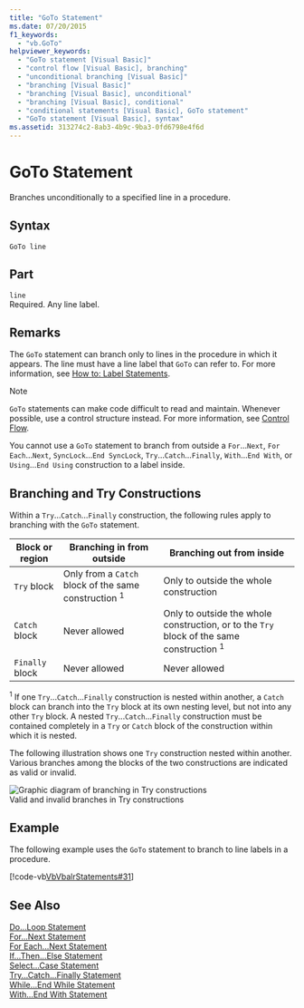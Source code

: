 ```yaml
---
title: "GoTo Statement"
ms.date: 07/20/2015
f1_keywords: 
  - "vb.GoTo"
helpviewer_keywords: 
  - "GoTo statement [Visual Basic]"
  - "control flow [Visual Basic], branching"
  - "unconditional branching [Visual Basic]"
  - "branching [Visual Basic]"
  - "branching [Visual Basic], unconditional"
  - "branching [Visual Basic], conditional"
  - "conditional statements [Visual Basic], GoTo statement"
  - "GoTo statement [Visual Basic], syntax"
ms.assetid: 313274c2-8ab3-4b9c-9ba3-0fd6798e4f6d
---
```

# GoTo Statement
Branches unconditionally to a specified line in a procedure.  
  
## Syntax  
  
```  
GoTo line  
```  
  
## Part  
 `line`  
 Required. Any line label.  
  
## Remarks  
 The `GoTo` statement can branch only to lines in the procedure in which it appears. The line must have a line label that `GoTo` can refer to. For more information, see [How to: Label Statements](../../../visual-basic/programming-guide/program-structure/how-to-label-statements.md).  
  
> [!NOTE]
>  `GoTo` statements can make code difficult to read and maintain. Whenever possible, use a control structure instead. For more information, see [Control Flow](../../../visual-basic/programming-guide/language-features/control-flow/index.md).  
  
 You cannot use a `GoTo` statement to branch from outside a `For`...`Next`, `For Each`...`Next`, `SyncLock`...`End SyncLock`, `Try`...`Catch`...`Finally`, `With`...`End With`, or `Using`...`End Using` construction to a label inside.  
  
## Branching and Try Constructions  
 Within a `Try`...`Catch`...`Finally` construction, the following rules apply to branching with the `GoTo` statement.  
  
|Block or region|Branching in from outside|Branching out from inside|  
|---------------------|-------------------------------|-------------------------------|  
|`Try` block|Only from a `Catch` block of the same construction <sup>1</sup>|Only to outside the whole construction|  
|`Catch` block|Never allowed|Only to outside the whole construction, or to the `Try` block of the same construction <sup>1</sup>|  
|`Finally` block|Never allowed|Never allowed|  
  
 <sup>1</sup> If one `Try`...`Catch`...`Finally` construction is nested within another, a `Catch` block can branch into the `Try` block at its own nesting level, but not into any other `Try` block. A nested `Try`...`Catch`...`Finally` construction must be contained completely in a `Try` or `Catch` block of the construction within which it is nested.  
  
 The following illustration shows one `Try` construction nested within another. Various branches among the blocks of the two constructions are indicated as valid or invalid.  
  
 ![Graphic diagram of branching in Try constructions](../../../visual-basic/language-reference/statements/media/trybranching.gif "TryBranching")  
Valid and invalid branches in Try constructions  
  
## Example  
 The following example uses the `GoTo` statement to branch to line labels in a procedure.  
  
 [!code-vb[VbVbalrStatements#31](../../../visual-basic/language-reference/error-messages/codesnippet/VisualBasic/goto-statement_1.vb)]  
  
## See Also  
 [Do...Loop Statement](../../../visual-basic/language-reference/statements/do-loop-statement.md)  
 [For...Next Statement](../../../visual-basic/language-reference/statements/for-next-statement.md)  
 [For Each...Next Statement](../../../visual-basic/language-reference/statements/for-each-next-statement.md)  
 [If...Then...Else Statement](../../../visual-basic/language-reference/statements/if-then-else-statement.md)  
 [Select...Case Statement](../../../visual-basic/language-reference/statements/select-case-statement.md)  
 [Try...Catch...Finally Statement](../../../visual-basic/language-reference/statements/try-catch-finally-statement.md)  
 [While...End While Statement](../../../visual-basic/language-reference/statements/while-end-while-statement.md)  
 [With...End With Statement](../../../visual-basic/language-reference/statements/with-end-with-statement.md)
